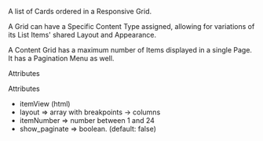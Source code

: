 A list of Cards ordered in a Responsive Grid.

A Grid can have a Specific Content Type assigned, allowing for variations of its List Items' shared Layout and Appearance.

A Content Grid has a maximum number of Items displayed in a single Page. It has a Pagination Menu as well.


Attributes

Attributes

- itemView (html)
- layout => array with breakpoints -> columns
- itemNumber => number between 1 and 24
- show_paginate => boolean. (default: false)
